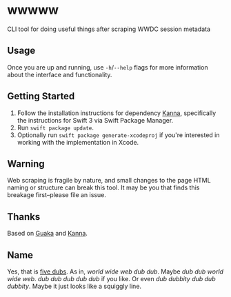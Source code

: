 # wwwww

CLI tool for doing useful things after scraping WWDC session metadata

## Usage

Once you are up and running, use `-h`/`--help` flags for more information about the interface and functionality.

## Getting Started

1. Follow the installation instructions for dependency [Kanna](https://github.com/tid-kijyun/Kanna), specifically the instructions for Swift 3 via Swift Package Manager.
1. Run `swift package update`.
1. Optionally run `swift package generate-xcodeproj` if you're interested in working with the implementation in Xcode.

## Warning

Web scraping is fragile by nature, and small changes to the page HTML naming or structure can break this tool. It may be you that finds this breakage first–please file an issue.

## Thanks

Based on [Guaka](https://github.com/nsomar/Guaka) and [Kanna](https://github.com/tid-kijyun/Kanna).

## Name

Yes, that is [five dubs](http://www.theonion.com/blogpost/fuck-everything-were-doing-five-blades-11056). As in, _world wide web dub dub_. Maybe _dub dub world wide web_. _dub dub dub dub dub_ if you like. Or even _dub dubbity dub dub dubbity_. Maybe it just looks like a squiggly line.
